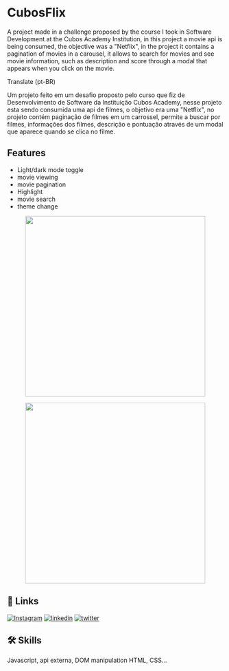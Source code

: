 
# CubosFlix 

A project made in a challenge proposed by the course I took in Software Development at the Cubos Academy Institution, in this project a movie api is being consumed, the objective was a "Netflix", in the project it contains a pagination of movies in a carousel, it allows to search for movies and see movie information, such as description and score through a modal that appears when you click on the movie.

Translate (pt-BR)

Um projeto feito em um desafio proposto pelo curso que fiz de Desenvolvimento de Software da Instituição Cubos Academy, nesse projeto esta sendo consumida uma api de filmes, o objetivo era uma "Netflix", no projeto contém paginação de filmes em um carrossel, permite a buscar por filmes, informações dos filmes, descrição e pontuação através de um modal que aparece quando se clica no filme.


## Features

- Light/dark mode toggle
- movie viewing
- movie pagination
- Highlight
- movie search
- theme change



<p align = "center">
  <img min-width = "1000" height = "420" src = "assets/screencast-127.0.0.1_5500-2022.02.23-11_00_22.gif">
</p>


<p align = "center">
  <img min-width = "1000" height = "420" src = "assets/screencast-127.0.0.1_5500-2022.02.23-13_14_22.gif">
</p>



## 🔗 Links
[![Instagram](https://img.shields.io/badge/instagram-000?style=for-the-badge&logo=ko-fi&logoColor=white)](https://www.instagram.com/franb0rges.dev/)
[![linkedin](https://img.shields.io/badge/linkedin-0A66C2?style=for-the-badge&logo=linkedin&logoColor=white)](https://www.linkedin.com/)
[![twitter](https://img.shields.io/badge/twitter-1DA1F2?style=for-the-badge&logo=twitter&logoColor=white)](https://twitter.com/)



## 🛠 Skills
Javascript, api externa, DOM manipulation HTML, CSS...




